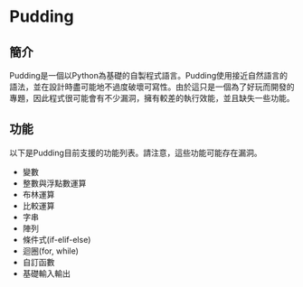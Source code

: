 # Pudding

## 簡介

Pudding是一個以Python為基礎的自製程式語言。Pudding使用接近自然語言的語法，並在設計時盡可能地不過度破壞可寫性。由於這只是一個為了好玩而開發的專題，因此程式很可能會有不少漏洞，擁有較差的執行效能，並且缺失一些功能。

## 功能

以下是Pudding目前支援的功能列表。請注意，這些功能可能存在漏洞。

- 變數
- 整數與浮點數運算
- 布林運算
- 比較運算
- 字串
- 陣列
- 條件式(if-elif-else)
- 迴圈(for, while)
- 自訂函數
- 基礎輸入輸出
